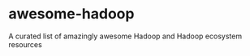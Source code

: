 awesome-hadoop
==============

A curated list of amazingly awesome Hadoop and Hadoop ecosystem resources
